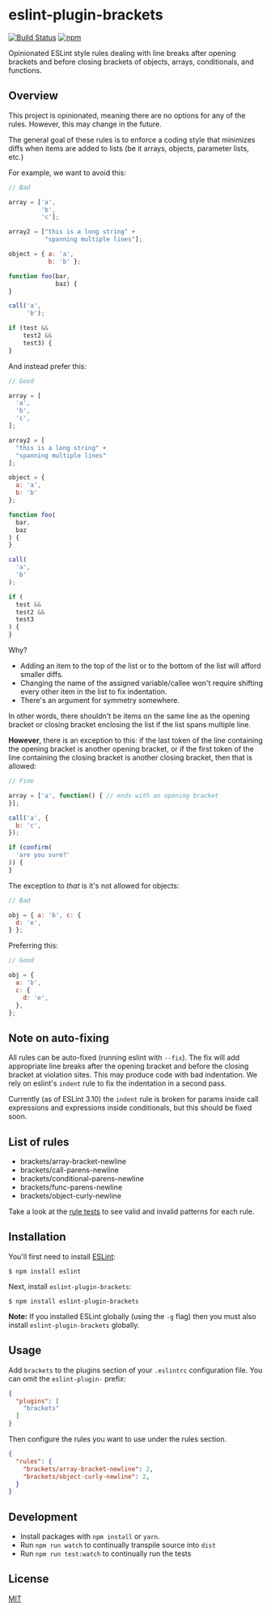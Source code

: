 # eslint-plugin-brackets

[![Build Status](https://travis-ci.org/kentor/eslint-plugin-brackets.svg)](https://travis-ci.org/kentor/eslint-plugin-brackets) [![npm](https://img.shields.io/npm/v/eslint-plugin-brackets.svg)](https://www.npmjs.com/package/eslint-plugin-brackets)

Opinionated ESLint style rules dealing with line breaks after opening
brackets and before closing brackets of objects, arrays, conditionals, and
functions.

## Overview

This project is opinionated, meaning there are no options for any of the rules.
However, this may change in the future.

The general goal of these rules is to enforce a coding style that minimizes
diffs when items are added to lists (be it arrays, objects, parameter lists,
etc.)

For example, we want to avoid this:

```js
// Bad

array = ['a',
         'b',
         'c'];

array2 = ["this is a long string" +
          "spanning multiple lines"];

object = { a: 'a',
           b: 'b' };

function foo(bar,
             baz) {
}

call('a',
     'b');

if (test &&
    test2 &&
    test3) {
}
```

And instead prefer this:

```js
// Good

array = [
  'a',
  'b',
  'c',
];

array2 = [
  "this is a long string" +
  "spanning multiple lines"
];

object = {
  a: 'a',
  b: 'b'
};

function foo(
  bar,
  baz
) {
}

call(
  'a',
  'b'
);

if (
  test &&
  test2 &&
  test3
) {
}
```

Why?

- Adding an item to the top of the list or to the bottom of the list will afford
  smaller diffs.
- Changing the name of the assigned variable/callee won't require shifting every
  other item in the list to fix indentation.
- There's an argument for symmetry somewhere.

In other words, there shouldn't be items on the same line as the opening bracket
or closing bracket enclosing the list if the list spans multiple line.

**However**, there is an exception to this: if the last token of the line
containing the opening bracket is another opening bracket, or if the first token
of the line containing the closing bracket is another closing bracket, then that
is allowed:

```js
// Fine

array = ['a', function() { // ends with an opening bracket
}];

call('a', {
  b: 'c',
});

if (confirm(
  'are you sure?'
)) {
}
```

The exception to _that_ is it's not allowed for objects:

```js
// Bad

obj = { a: 'b', c: {
  d: 'e',
} };
```

Preferring this:
```js
// Good

obj = {
  a: 'b',
  c: {
    d: 'e',
  },
};
```

## Note on auto-fixing

All rules can be auto-fixed (running eslint with `--fix`). The fix will add
appropriate line breaks after the opening bracket and before the closing bracket
at violation sites. This may produce code with bad indentation. We rely on
eslint's `indent` rule to fix the indentation in a second pass.

Currently (as of ESLint 3.10) the `indent` rule is broken for params inside call
expressions and expressions inside conditionals, but this should be fixed soon.

## List of rules

- brackets/array-bracket-newline
- brackets/call-parens-newline
- brackets/conditional-parens-newline
- brackets/func-parens-newline
- brackets/object-curly-newline

Take a look at the [rule tests](lib/rules/__tests__) to see valid and invalid
patterns for each rule.

## Installation

You'll first need to install [ESLint](http://eslint.org):

```
$ npm install eslint
```

Next, install `eslint-plugin-brackets`:

```
$ npm install eslint-plugin-brackets
```

**Note:** If you installed ESLint globally (using the `-g` flag) then you must
also install `eslint-plugin-brackets` globally.

## Usage

Add `brackets` to the plugins section of your `.eslintrc` configuration
file. You can omit the `eslint-plugin-` prefix:

```json
{
  "plugins": [
    "brackets"
  ]
}
```

Then configure the rules you want to use under the rules section.

```json
{
  "rules": {
    "brackets/array-bracket-newline": 2,
    "brackets/object-curly-newline": 2,
  }
}
```

## Development

- Install packages with `npm install` or `yarn`.
- Run `npm run watch` to continually transpile source into `dist`
- Run `npm run test:watch` to continually run the tests

## License

[MIT](LICENSE.txt)

